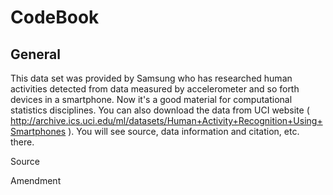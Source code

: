 CodeBook
===========
General
---------
This data set was provided by Samsung who has researched human activities detected from data measured by accelerometer and so forth devices in a smartphone. Now it's a good material for computational statistics disciplines. You can also download the data from UCI website (  http://archive.ics.uci.edu/ml/datasets/Human+Activity+Recognition+Using+Smartphones ). You will see source, data information and citation, etc. there.

Source


Amendment


